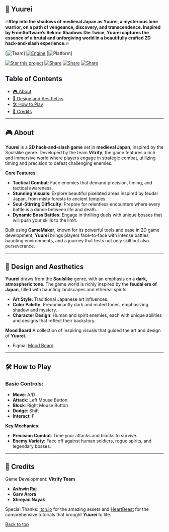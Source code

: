 <a name="top"></a>

## **🥷 Yuurei** 

🔥**Step into the shadows of medieval Japan as Yuurei, a mysterious lone warrior, on a path of vengeance, discovery, and transcendence. Inspired by FromSoftware’s Sekiro: Shadows Die Twice, Yuurei captures the essence of a brutal and unforgiving world in a beautifully crafted 2D hack-and-slash experience.**🔥

[![Team](https://img.shields.io/badge/Team-Vitrify-FF4500)]
[![Engine](https://img.shields.io/badge/GameMaker-Studio_2-239120)](https://gamemaker.io/en)
[![Platform](https://img.shields.io/badge/platform-PC%20%7C%20Web%20%7C%20Mobile-brightgreen)]

[![Star this project](https://img.shields.io/badge/⭐-Star_this_project-green)](#)
[![Share](https://img.shields.io/badge/share-Twitter-1DA1F2)](https://twitter.com/intent/tweet?text=Check%20out%20Yuurei%20on%20GitHub%3A%20https://github.com/YuureiGame)
[![Share](https://img.shields.io/badge/share-LinkedIn-0A66C2)](https://www.linkedin.com/sharing/share-offsite/?url=https://github.com/YuureiGame)
[![Share](https://img.shields.io/badge/share-Reddit-FF4500)](https://reddit.com/submit?url=https://github.com/YuureiGame&title=Check%20out%20Yuurei)

## Table of Contents
- [🎮 About](#about)
- [🎨 Design and Aesthetics](#design)
- [🛠️ How to Play](#how-to-play)
- [🤝 Credits](#credits)

---

## 🎮 About <a name="about"></a>

**Yuurei** is a **2D hack-and-slash game** set in **medieval Japan**, inspired by the Soulslike genre. Developed by the team **Vitrify**, the game features a rich and immersive world where players engage in strategic combat, utilizing timing and precision to defeat challenging enemies.

**Core Features**:
- **Tactical Combat**: Face enemies that demand precision, timing, and tactical awareness.
- **Stunning Visuals**: Explore beautiful pixelated areas inspired by feudal Japan, from misty forests to ancient temples.
- **Soul-Stirring Difficulty**: Prepare for relentless encounters where every battle is a dance between life and death.
- **Dynamic Boss Battles**: Engage in thrilling duels with unique bosses that will push your skills to the limit.

Built using **GameMaker**, known for its powerful tools and ease in 2D game development, **Yuurei** brings players face-to-face with intense battles, haunting environments, and a journey that tests not only skill but also perseverance.

---

## 🎨 Design and Aesthetics <a name="design"></a>

**Yuurei** draws from the **Soulslike** genre, with an emphasis on a **dark, atmospheric tone**. The game world is richly inspired by the **feudal era of Japan**, filled with haunting landscapes and ethereal spirits.

- **Art Style**: Traditional Japanese art influences.
- **Color Palette**: Predominantly dark and muted tones, emphasizing shadow and mystery.
- **Character Design**: Human and spirit enemies, each with unique abilities and designs that reflect their backstory.

**Mood Board**
A collection of inspiring visuals that guided the art and design of **Yuurei**.
- Figma: [Mood Board](https://www.figma.com/design/Xn1Y48vdUuQCY0uOy6cqQR/Yuurei?node-id=0-1&t=IWubElvdb9oosar4-1)

---

## 🛠️ How to Play <a name="how-to-play"></a>

### **Basic Controls**:
- **Move**: A/D
- **Attack**: Left Mouse Button
- **Block**: Right Mouse Button
- **Dodge**: Shift
- **Interact**: F

**Key Mechanics**:
- **Precision Combat**: Time your attacks and blocks to survive.
- **Enemy Variety**: Face off against human soldiers, rogue spirits, and legendary bosses.

---

## 🤝 Credits <a name="credits"></a>
Game Development: **Vitrify Team**
- **Ashwin Raj**
- **Garv Arora**
- **Shreyan Nayak**

Special Thanks: [itch.io](itch.io) for the amazing assets and [HeartBeast](https://www.youtube.com/@uheartbeast) for the comprehensive tutorials that brought **Yuurei** to life.


[Back to top](#top) 
